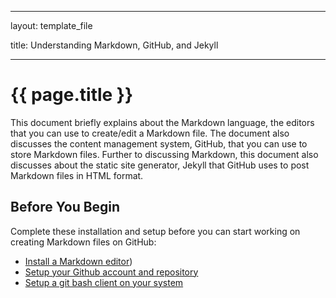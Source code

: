 
---

layout: template_file

title: Understanding Markdown, GitHub, and Jekyll

---


# {{ page.title }}  

This document briefly explains about the Markdown language, the editors that you can use to create/edit a Markdown file. The document also discusses the content management system, GitHub, that you can use to store Markdown files. Further to discussing Markdown, this document also discusses about the static site generator, Jekyll that GitHub uses to post Markdown files in HTML format.

## Before You Begin

Complete these installation and setup before you can start working on creating Markdown files on GitHub:

- [Install a Markdown editor](topics/markdown.md))
- [Setup your Github account and repository](topics/github.md)
- [Setup a git bash client on your system](topics/download_and_install_git_bash.md)
